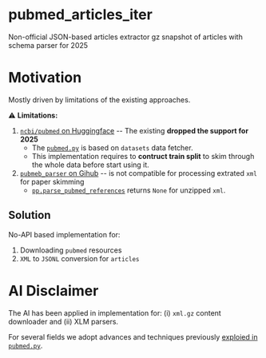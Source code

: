 # pubmed_articles_iter

Non-official JSON-based articles extractor gz snapshot of articles with schema parser for 2025

# Motivation

Mostly driven by limitations of the existing approaches.

⚠️ **Limitations:**
1. [`ncbi/pubmed` on Huggingface](https://huggingface.co/datasets/ncbi/pubmed) -- The existing **dropped the support for 2025**
    * The [`pubmed.py`](https://huggingface.co/datasets/ncbi/pubmed/blob/main/pubmed.py) is based on `datasets` data fetcher. 
    * This implementation requires to **contruct train split** to skim through the whole data before start using it.
2. [`pubmeb_parser` on Gihub](https://github.com/titipata/pubmed_parser) -- is not compatible for processing extrated `xml` for paper skimming
    * [`pp.parse_pubmed_references`](https://github.com/titipata/pubmed_parser?tab=readme-ov-file#parse-pubmed-oa-citation-references) returns `None` for unzipped `xml`.

## Solution

No-API based implementation for:
1. Downloading `pubmed` resources 
2. `XML` to `JSONL` conversion for `articles`


# AI Disclaimer

The AI has been applied in implementation for: (i) `xml.gz` content downloader and (ii) XLM parsers.

For several fields we adopt advances and techniques previously [exploied in `pubmed.py`](https://huggingface.co/datasets/ncbi/pubmed/blob/main/pubmed.py). 
